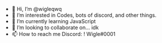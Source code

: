 - 👋 Hi, I’m @wigleqwq
- 👀 I’m interested in Codes, bots of discord, and other things.
- 🌱 I’m currently learning JavaScript
- 💞️ I’m looking to collaborate on... idk
- 📫 How to reach me Discord: !          Wigle#0001

<!---
wigleqwq/wigleqwq is a ✨ special ✨ repository because its `README.md` (this file) appears on your GitHub profile.
You can click the Preview link to take a look at your changes.
--->
